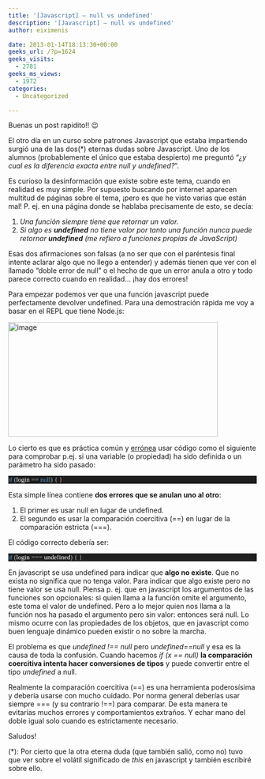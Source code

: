 ```yaml
---
title: '[Javascript] – null vs undefined'
description: '[Javascript] – null vs undefined'
author: eiximenis

date: 2013-01-14T18:13:30+00:00
geeks_url: /?p=1624
geeks_visits:
  - 2781
geeks_ms_views:
  - 1972
categories:
  - Uncategorized

---
```

Buenas un post rapidito!! 😉

El otro día en un curso sobre patrones Javascript que estaba impartiendo surgió una de las dos(*) eternas dudas sobre Javascript. Uno de los alumnos (probablemente el único que estaba despierto) me preguntó “_¿y cual es la diferencia exacta entre null y undefined?_”.

Es curioso la desinformación que existe sobre este tema, cuando en realidad es muy simple. Por supuesto buscando por internet aparecen multitud de páginas sobre el tema, ¡pero es que he visto varias que están mal! P. ej. en una página donde se hablaba precisamente de esto, se decía:

  1. _Una función siempre tiene que retornar un valor._ 
  2. _Si algo es **undefined** no tiene valor por tanto una función nunca puede retornar **undefined** (me refiero a funciones propias de JavaScript)_ 

Esas dos afirmaciones son falsas (a no ser que con el paréntesis final intente aclarar algo que no llego a entender) y además tienen que ver con el llamado “doble error de null” o el hecho de que un error anula a otro y todo parece correcto cuando en realidad… ¡hay dos errores!

Para empezar podemos ver que una función javascript puede perfectamente devolver undefined. Para una demostración rápida me voy a basar en el REPL que tiene Node.js:

[<img title="image" style="border-top: 0px; border-right: 0px; background-image: none; border-bottom: 0px; padding-top: 0px; padding-left: 0px; border-left: 0px; display: inline; padding-right: 0px" border="0" alt="image" src="http://geeks.ms/cfs-file.ashx/__key/CommunityServer.Blogs.Components.WeblogFiles/etomas/image_5F00_thumb_5F00_75AB808B.png" width="425" height="232" />][1]

Lo cierto es que es práctica común y <u>errónea</u> usar código como el siguiente para comprobar p.ej. si una variable (o propiedad) ha sido definida o un parámetro ha sido pasado:

<div style="font-size: 10pt; font-family: consolas; background: #1e1e1e; color: #dcdcdc">
  <p style="margin: 0px">
    <span style="color: #569cd6">if</span> <span style="color: #b4b4b4">(</span><span style="color: white">login</span> <span style="color: #b4b4b4">==</span> <span style="color: #569cd6">null</span><span style="color: #b4b4b4">)</span> <span style="color: #b4b4b4">{ </span><span style="color: #b4b4b4">}</span>
  </p></p>
</div>

Esta simple línea contiene **dos errores que se anulan uno al otro**:

  1. El primer es usar null en lugar de undefined.
  2. El segundo es usar la comparación coercitiva (==) en lugar de la comparación estricta (===). 

El código correcto debería ser:

<div style="font-size: 10pt; font-family: consolas; background: #1e1e1e; color: #dcdcdc">
  <p style="margin: 0px">
    <span style="color: #569cd6">if</span> <span style="color: #b4b4b4">(</span><span style="color: white">login</span> <span style="color: #b4b4b4">===</span> <span style="color: white">undefined</span><span style="color: #b4b4b4">)</span> <span style="color: #b4b4b4">{ </span><span style="color: #b4b4b4">}</span>
  </p></p>
</div>

En javascript se usa undefined para indicar que **algo no existe**. Que no exista no significa que no tenga valor. Para indicar que algo existe pero no tiene valor se usa null. Piensa p. ej. que en javascript los argumentos de las funciones son opcionales: si quien llama a la función omite el argumento, este toma el valor de undefined. Pero a lo mejor quien nos llama a la función nos ha pasado el argumento pero sin valor: entonces será null. Lo mismo ocurre con las propiedades de los objetos, que en javascript como buen lenguaje dinámico pueden existir o no sobre la marcha.

<p align="left">
  El problema es que <em>undefined !== null</em> pero <em>undefined==null</em> y esa es la causa de toda la confusión. Cuando hacemos <em>if (x == null)</em> <strong>la comparación coercitiva intenta hacer conversiones de tipos</strong> y puede convertir entre el tipo <em>undefined</em> a null.
</p>

<p align="left">
  Realmente la comparación coercitiva (==) es una herramienta poderosísima y debería usarse con mucho cuidado. Por norma general deberías usar siempre === (y su contrario !==) para comparar. De esta manera te evitarías muchos errores y comportamientos extraños. Y echar mano del doble igual solo cuando es estrictamente necesario.
</p>

<p align="left">
  Saludos!
</p>

(*): Por cierto que la otra eterna duda (que también salió, como no) tuvo que ver sobre el volátil significado de _this_ en javascript y también escribiré sobre ello.

 [1]: http://geeks.ms/cfs-file.ashx/__key/CommunityServer.Blogs.Components.WeblogFiles/etomas/image_5F00_1777591D.png